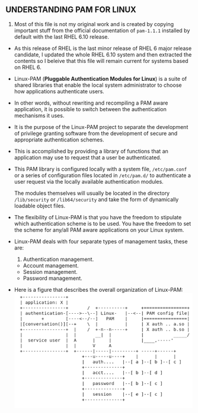 ## UNDERSTANDING PAM FOR LINUX

1. Most of this file is not my original work and is created by copying important stuff from the official documentation of `pam-1.1.1` installed by default with the last RHEL 6.10 release.

- As this release of RHEL is the last minor release of RHEL 6 major release candidate, I updated the whole  RHEL 6.10 system and then extracted the contents so I beleive that this file will remain current for systems based on RHEL 6.


- Linux-PAM (**Pluggable Authentication Modules for Linux**) is a suite of shared libraries that enable the local system administrator to choose how applications authenticate users.

- In other words, without rewriting and recompiling a PAM aware application, it is possible to switch between the authentication mechanisms it uses.

- It is the purpose of the Linux-PAM project to separate the development of privilege granting software from the development of secure and appropriate authentication schemes.

- This is accomplished by providing a library of
functions that an application may use to request that a user be authenticated.

- This PAM library is configured locally with a system file, `/etc/pam.conf` or a series of configuration files located in `/etc/pam.d/` to authenticate a user
request via the locally available authentication modules. 
    
    The modules themselves will usually be located in the directory `/lib/security` or `/lib64/security` and take the form of dynamically loadable object files.

- The flexibility of Linux-PAM is that you have the freedom to stipulate which authentication scheme is to be used. You have the freedom to set the scheme for any/all PAM aware applications on your Linux system.


- Linux-PAM deals with four separate types of management  tasks, these are:

    1. Authentication management.
    - Account management.
    - Session management.
    - Password management.


- Here is a figure that describes the overall organization of Linux-PAM: 
    ![alt text](rhel-6-pam-data/organization.PNG)
